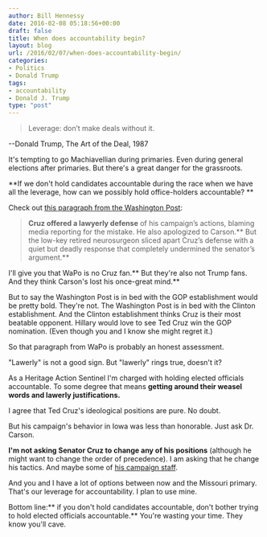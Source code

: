 ```yaml
---
author: Bill Hennessy
date: 2016-02-08 05:18:56+00:00
draft: false
title: When does accountability begin?
layout: blog
url: /2016/02/07/when-does-accountability-begin/
categories:
- Politics
- Donald Trump
tags:
- accountability
- Donald J. Trump
type: "post"
---
```


> Leverage: don’t make deals without it.

--Donald Trump, The Art of the Deal, 1987



It's tempting to go Machiavellian during primaries. Even during general elections after primaries. But there's a great danger for the grassroots.

**If we don't hold candidates accountable during the race when we have all the leverage, how can we possibly hold office-holders accountable? **

Check out [this paragraph from the Washington Post](https://www.washingtonpost.com/politics/ahead-of-nh-primary-questions-for-rubio-trump-and-cruz/2016/02/07/f0fd22a8-cdcd-11e5-88cd-753e80cd29ad_story.html):



> 

> 
> **Cruz offered a lawyerly defense** of his campaign’s actions, blaming media reporting for the mistake. He also apologized to Carson.** But the low-key retired neurosurgeon sliced apart Cruz’s defense with a quiet but deadly response that completely undermined the senator’s argument.**
> 
> 






I'll give you that WaPo is no Cruz fan.** But they're also not Trump fans. And they think Carson's lost his once-great mind.**





But to say the Washington Post is in bed with the GOP establishment would be pretty bold. They're not. The Washington Post is in bed with the Clinton establishment. And the Clinton establishment thinks Cruz is their most beatable opponent. Hillary would love to see Ted Cruz win the GOP nomination. (Even though you and I know she might regret it.)





So that paragraph from WaPo is probably an honest assessment.





"Lawerly" is not a good sign. But "lawerly" rings true, doesn't it?





As a Heritage Action Sentinel I'm charged with holding elected officials accountable. To some degree that means **getting around their weasel words and lawerly justifications.**





I agree that Ted Cruz's ideological positions are pure. No doubt.





But his campaign's behavior in Iowa was less than honorable. Just ask Dr. Carson.





**I'm not asking Senator Cruz to change any of his positions** (although he might want to change the order of precedence). I am asking that he change his tactics. And maybe some of [his campaign staff](https://newrepublic.com/article/127717/ted-cruzs-howitzer).





And you and I have a lot of options between now and the Missouri primary. That's our leverage for accountability. I plan to use mine.





Bottom line:** if you don't hold candidates accountable, don't bother trying to hold elected officials accountable.** You're wasting your time. They know you'll cave.




